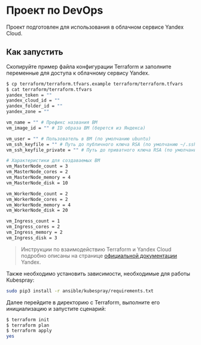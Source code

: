 # Проект по DevOps

Проект подготовлен для использования в облачном сервисе Yandex Cloud.

## Как запустить

Скопируйте пример файла конфигурации Terraform и заполните переменные для доступа к облачному сервису Yandex.

```bash
$ cp terraform/terraform.tfvars.example terraform/terraform.tfvars
$ cat terraform/terraform.tfvars
yandex_token = ""
yandex_cloud_id = ""
yandex_folder_id = ""
yandex_zone = ""

vm_name = "" # Префикс названия ВМ
vm_image_id = "" # ID образа ВМ (берется из Яндекса)

vm_user = "" # Пользователь в ВМ (по умолчанию ubuntu)
vm_ssh_keyfile = "" # Путь до публичного ключа RSA (по умолчанию ~/.ssh/id_rsa.pub)
vm_ssh_keyfile_private = "" # Путь до приватного ключа RSA (по умолчанию ~/.ssh/id_rsa)

# Характеристики для создаваемых ВМ
vm_MasterNode_count = 3
vm_MasterNode_cores = 2
vm_MasterNode_memory = 4
vm_MasterNode_disk = 10

vm_WorkerNode_count = 2
vm_WorkerNode_cores = 2
vm_WorkerNode_memory = 4
vm_WorkerNode_disk = 20

vm_Ingress_count = 1
vm_Ingress_cores = 2
vm_Ingress_memory = 2
vm_Ingress_disk = 3
```

> Инструкции по взаимодействию Terraform и Yandex Cloud подробно описаны на странице [официальной документации](https://cloud.yandex.ru/docs/solutions/infrastructure-management/terraform-quickstart) Yandex.

Также необходимо установить зависимости, необходимые для работы Kubespray:

``` bash
sudo pip3 install -r ansible/kubespray/requirements.txt
```

Далее перейдите в директорию с Terraform, выполните его инициализацию и запустите сценарий:

```bash
$ terraform init
$ terraform plan
$ terraform apply
yes
```
